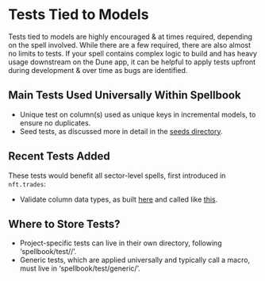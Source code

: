 # Tests Tied to Models

Tests tied to models are highly encouraged & at times required, depending on the spell involved. While there are a few required, there are also almost no limits to tests. If your spell contains complex logic to build and has heavy usage downstream on the Dune app, it can be helpful to apply tests upfront during development & over time as bugs are identified.

## Main Tests Used Universally Within Spellbook

- Unique test on column(s) used as unique keys in incremental models, to ensure no duplicates.
- Seed tests, as discussed more in detail in the [seeds directory](docs/seeds/).

## Recent Tests Added

These tests would benefit all sector-level spells, first introduced in `nft.trades`:
- Validate column data types, as built [here](https://github.com/duneanalytics/spellbook/blob/d6b5acc1dbd01e67e6cb23d96da6f3fc3ec7d268/tests/generic/check_column_types.sql#L6) and called like [this](https://github.com/duneanalytics/spellbook/blob/main/models/_sector/nft/trades/chains/arbitrum/platforms/_schema.yml#L14).

## Where to Store Tests?

- Project-specific tests can live in their own directory, following ‘spellbook/test/<project>/’.
- Generic tests, which are applied universally and typically call a macro, must live in ‘spellbook/test/generic/’.